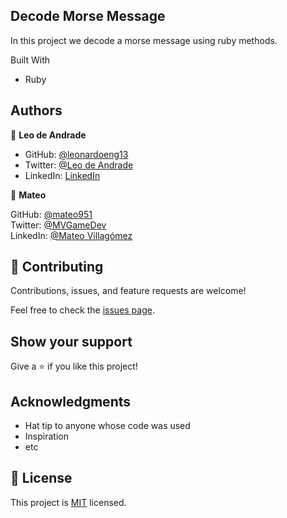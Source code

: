 ## Decode Morse Message ## 
 
In this project we decode a morse message using ruby methods.

Built With
- Ruby

## Authors

👤 **Leo de Andrade**

- GitHub: [@leonardoeng13](https://github.com/githubhandle)
- Twitter: [@Leo de Andrade](https://twitter.com/andrede_leo)
- LinkedIn: [LinkedIn](https://linkedin.com/in/leonardodeandrade)

👤 **Mateo**

GitHub: [@mateo951](https://github.com/mateo951)<br>
Twitter: [@MVGameDev](https://twitter.com/MVGameDev)<br>
LinkedIn: [@Mateo Villagómez](https://www.linkedin.com/in/mateo-villagómez/)<br>


## 🤝 Contributing

Contributions, issues, and feature requests are welcome!

Feel free to check the [issues page](../../issues/).

## Show your support

Give a ⭐️ if you like this project!

## Acknowledgments

- Hat tip to anyone whose code was used
- Inspiration
- etc

## 📝 License

This project is [MIT](./MIT.md) licensed.